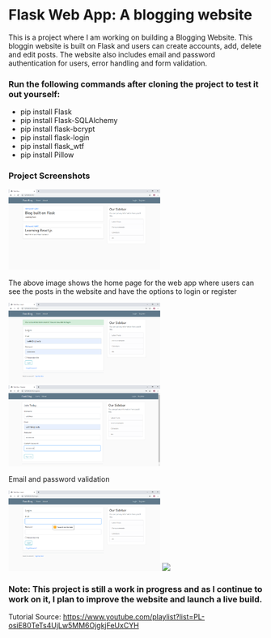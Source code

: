 # Flask Web App: A blogging website

This is a project where I am working on building a Blogging Website. This bloggin website is built on Flask and users can create accounts, add, delete and edit posts.
The website also includes email and password authentication for users, error handling and form validation.

### Run the following commands after cloning the project to test it out yourself:

- pip install Flask
- pip install Flask-SQLAlchemy
- pip install flask-bcrypt
- pip install flask-login 
- pip install flask_wtf
- pip install Pillow 

### Project Screenshots

<img src="Screenshots/home.png" width="300">

The above image shows the home page for the web app where users can see the posts in the website and have the options to login or register

<img src="Screenshots/login.png" width="300">

<img src="Screenshots/register.png" width="300">

Email and password validation

<img src="Screenshots/email.png" width="300">

<img src="Screenshots/passowrd.png" width="300">

### Note: This project is still a work in progress and as I continue to work on it, I plan to improve the website and launch a live build.

Tutorial Source: https://www.youtube.com/playlist?list=PL-osiE80TeTs4UjLw5MM6OjgkjFeUxCYH
